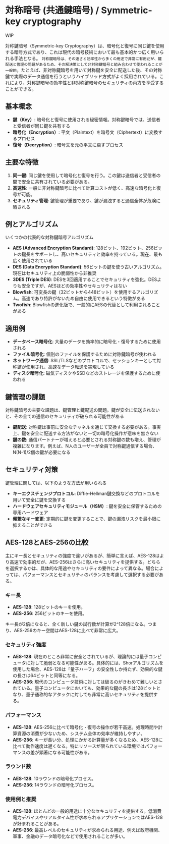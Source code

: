 # 対称暗号 (共通鍵暗号) / Symmetric-key cryptography

WIP

対称鍵暗号（Symmetric-key Cryptography）は、暗号化と復号に同じ鍵を使用する暗号方式であり、これは現代の暗号技術において最も基本的かつ広く用いられる手法となる。
`対称鍵暗号は、その速さと効率性から多くの用途で非常に有用だが、鍵配送と管理の問題があるため、その解決策として非対称鍵暗号と組み合わせて使われることが一般的`。たとえば、非対称鍵暗号を用いて対称鍵を安全に配送した後、その対称鍵で実際のデータ通信を行うというハイブリッド方式がよく採用されている。これにより、対称鍵暗号の効率性と非対称鍵暗号のセキュリティの両方を享受することができる。

## 基本概念

- **鍵（Key）**: 暗号化と復号に使用される秘密情報。対称鍵暗号では、送信者と受信者が同じ鍵を共有する
- **暗号化（Encryption）**: 平文（Plaintext）を暗号文（Ciphertext）に変換するプロセス
- **復号（Decryption）**: 暗号文を元の平文に戻すプロセス

## 主要な特徴

1. **同一鍵**: 同じ鍵を使用して暗号化と復号を行う。この鍵は送信者と受信者の間で安全に共有されている必要がある。
2. **高速性**: 一般に非対称鍵暗号に比べて計算コストが低く、高速な暗号化と復号が可能。
3. **セキュリティ管理**: 鍵管理が重要であり、鍵が漏洩すると通信全体が危険に晒される

## 例とアルゴリズム

いくつかの代表的な対称鍵暗号アルゴリズム

- **AES (Advanced Encryption Standard)**: 128ビット、192ビット、256ビットの鍵長をサポートし、高いセキュリティと効率を持っている。現在、最も広く使用されている
- **DES (Data Encryption Standard)**: 56ビットの鍵を使う古いアルゴリズム。現在はセキュリティ上の脆弱性から非推奨
- **3DES (Triple DES)**: DESを3回適用することでセキュリティを強化。DESよりも安全ですが、AESほどの効率性やセキュリティはない
- **Blowfish**: 可変長の鍵（32ビットから448ビット）を使用するアルゴリズム。高速であり特許がないため自由に使用できるという特徴がある
- **Twofish**: Blowfishの進化版で、一般的にAESの代替として利用されることがある

## 適用例

- **データベース暗号化**: 大量のデータを効率的に暗号化・復号するために使用される
- **ファイル暗号化**: 個別のファイルを保護するために対称鍵暗号が使われる
- **ネットワーク通信**: SSL/TLSなどのプロトコルで、セッションキーとして対称鍵が使用され、高速なデータ転送を実現している
- **ディスク暗号化**: 磁気ディスクやSSDなどのストレージを保護するために使われる

## 鍵管理の課題

対称鍵暗号の主要な課題は、鍵管理と鍵配送の問題。鍵が安全に伝送されないと、その全ての通信のセキュリティが破られる可能性がある

- **鍵配送**: 対称鍵は事前に安全なチャネルを通じて交換する必要がある。事実上、鍵を安全に配送する方法がないと一切の暗号化操作が意味を無さない
- **鍵の数**: 通信パートナーが増えると必要とされる対称鍵の数も増え、管理が複雑になります。例えば、N人のユーザーが全員で対称鍵通信する場合、N(N-1)/2個の鍵が必要になる

## セキュリティ対策

鍵管理に関しては、以下のような方法が用いられる

- **キーエクスチェンジプロトコル**: Diffie-Hellman鍵交換などのプロトコルを用いて安全に鍵を交換する
- **ハードウェアセキュリティモジュール（HSM）**: 鍵を安全に保管するための専用ハードウェア
- **頻繁なキー変更**: 定期的に鍵を変更することで、鍵の漏洩リスクを最小限に抑えることができる

## AES-128とAES-256の比較

主にキー長とセキュリティの強度で違いがあるが、簡単に言えば、AES-128はより高速で効率的だが、AES-256はさらに高いセキュリティを提供する。どちらを選択するかは、具体的な用途やセキュリティの要件によって異なる。場合によっては、パフォーマンスとセキュリティのバランスを考慮して選択する必要がある。

### キー長

- **AES-128**: 128ビットのキーを使用。
- **AES-256**: 256ビットのキーを使用。

キー長が2倍になると、全く新しい鍵の試行数が計算が2^128倍になる。つまり、AES-256のキー空間はAES-128に比べて非常に広大。

### セキュリティ強度

- **AES-128**: 現在のところ非常に安全とされているが、理論的には量子コンピュータに対して脆弱となる可能性がある。具体的には、Shorアルゴリズムを使用した場合、AES-128は「量子ハーフ」の安全性しか持たず、効果的な鍵の長さは64ビットと同等になる。
- **AES-256**: 現代のコンピュータ技術に対しては破るのがきわめて難しいとされている。量子コンピュータにおいても、効果的な鍵の長さは128ビットとなり、量子通称的なアタックに対しても非常に高いセキュリティを提供する。

### パフォーマンス

- **AES-128**: AES-256に比べて暗号化・復号の操作が若干高速。処理時間や計算資源の消費が少ないため、システム全体の効率が維持しやすい。
- **AES-256**: キーが長い分、処理にかかる計算量が多くなるため、AES-128に比べて動作速度は遅くなる。特にリソースが限られている環境ではパフォーマンスの差が顕著になる可能性がある。

### ラウンド数

- **AES-128**: 10ラウンドの暗号化プロセス。
- **AES-256**: 14ラウンドの暗号化プロセス。

### 使用例と推奨

- **AES-128**: ほとんどの一般的用途に十分なセキュリティを提供する。低消費電力デバイスやリアルタイム性が求められるアプリケーションではAES-128が好まれることがある。
- **AES-256**: 最高レベルのセキュリティが求められる用途、例えば政府機関、軍事、金融のデータ暗号化などで使用されることが多い。
